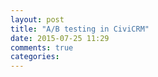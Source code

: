 ```yaml
---
layout: post
title: "A/B testing in CiviCRM"
date: 2015-07-25 11:29
comments: true
categories: 
---
```

